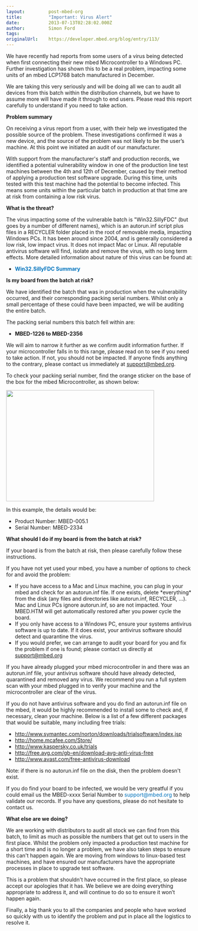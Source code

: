 ```yaml
---
layout:         post-mbed-org
title:          "Important: Virus Alert"
date:           2013-07-13T02:28:02.000Z
author:         Simon Ford
tags:           
originalUrl:    https://developer.mbed.org/blog/entry/113/
---
```


<p>We have recently had reports from some users of a virus being detected
  when first connecting their new mbed Microcontroller to a Windows PC. Further
  investigation has shown this to be a real problem, impacting some units
  of an mbed LCP1768 batch manufactured in December.</p>
<p>We are taking this very seriously and will be doing all we can to audit
  all devices from this batch within the distribution channels, but we have
  to assume more will have made it through to end users. Please read this
  report carefully to understand if you need to take action.</p>
<p><strong>Problem summary</strong>
</p>
<p>On receiving a virus report from a user, with their help we investigated
  the possible source of the problem. These investigations confirmed it was
  a new device, and the source of the problem was not likely to be the user&#x2019;s
  machine. At this point we initiated an audit of our manufacturer.</p>
<p>With support from the manufacturer&apos;s staff and production records,
  we identified a potential vulnerability window in one of the production
  line test machines between the 4th and 12th of December, caused by their
  method of applying a production test software upgrade. During this time,
  units tested with this test machine had the potential to become infected.
  This means some units within the particular batch in production at that
  time are at risk from containing a low risk virus.</p>
<p><strong><span style="font-weight: normal;"> </span></strong>
</p>
<p><strong><strong>What is the threat?</strong></strong>
</p>
<p><strong> </strong>
</p>
<p><strong><span style="font-weight: normal;">The virus impacting some of the vulnerable batch is &quot;Win32.SillyFDC&quot; (but goes by a number of different names), which is an autorun.inf script plus files in a RECYCLER folder placed in the root of removable media, impacting Windows PCs. It has been around since 2004, and is generally considered a low risk, low impact virus. It does not impact Mac or Linux. All reputable antivirus software will find, isolate and remove the virus, with no long term effects. More detailed information about nature of this virus can be found at:</span></strong>
</p>
<p><strong> </strong>
</p>
<ul> <strong> <li><a href="http://www.symantec.com/security_response/writeup.jsp?docid=2006-071111-0646-99" style="text-decoration: none; color: #0073bd !important;">Win32.SillyFDC Summary</a></li> </strong> 
</ul>
<p><strong>Is my board from the batch at risk?</strong>
</p>
<p>We have identified the batch that was in production when the vulnerability
  occurred, and their corresponding packing serial numbers. Whilst only a
  small percentage of these could have been impacted, we will be auditing
  the entire batch.</p>
<p>The packing serial numbers this batch fell within are:</p>
<ul>
  <li> <strong>MBED-1226 to MBED-2356</strong>
  </li>
</ul>
<p>We will aim to narrow it further as we confirm audit information further.
  If your microcontroller falls in to this range, please read on to see if
  you need to take action. If not, you should not be impacted. If anyone
  finds anything to the contrary, please contact us immediately at <a href="mailto:support@mbed.org">support@mbed.org</a>.</p>
<p>To check your packing serial number, find the orange sticker on the base
  of the box for the mbed Microcontroller, as shown below:</p>
<p>
  <img alt="" height="300" src="http://mbed.org/media/uploads/simon/mbed-serial.jpg"
  width="400">
</p>
<p>In this example, the details would be:</p>
<ul>
  <li>Product Number: MBED-005.1</li>
  <li>Serial Number: MBED-2334</li>
</ul>
<p><strong>What should I do if my board is from the batch at risk?</strong>
</p>
<p>If your board is from the batch at risk, then please carefully follow
  these instructions.</p>
<p>If you have not yet used your mbed, you have a number of options to check
  for and avoid the problem:</p>
<ul>
  <li>If you have access to a Mac and Linux machine, you can plug in your mbed
    and check for an autorun.inf file. If one exists, delete *everything* from
    the disk (any files and directories like autorun.inf, RECYCLER, ...). Mac
    and Linux PCs ignore autorun.inf, so are not impacted. Your MBED.HTM will
    get automatically restored after you power cycle the board.</li>
  <li>If you only have access to a Windows PC, ensure your systems antivirus
    software is up to date. If it does exist, your antivirus software should
    detect and quarantine the virus.</li>
  <li>If you would prefer, we can arrange to audit your board for you and fix
    the problem if one is found; please contact us directly at <a href="mailto:support@mbed.org">support@mbed.org</a>
  </li>
</ul>
<p>If you have already plugged your mbed microcontroller in and there was
  an autorun.inf file, your antivirus software should have already detected,
  quarantined and removed any virus. We recommend you run a full system scan
  with your mbed plugged in to verify your machine and the microcontroller
  are clear of the virus.</p>
<p>If you do not have antivirus software and you do find an autorun.inf file
  on the mbed, it would be highly recommended to install some to check and,
  if necessary, clean your machine. Below is a list of a few different packages
  that would be suitable, many including free trials:</p>
<ul>
  <li><a href="http://www.symantec.com/norton/downloads/trialsoftware/index.jsp">http://www.symantec.com/norton/downloads/trialsoftware/index.jsp</a>
  </li>
  <li><a href="http://home.mcafee.com/Store/">http://home.mcafee.com/Store/</a>
  </li>
  <li><a href="http://www.kaspersky.co.uk/trials">http://www.kaspersky.co.uk/trials</a>
  </li>
  <li><a href="http://free.avg.com/gb-en/download-avg-anti-virus-free">http://free.avg.com/gb-en/download-avg-anti-virus-free</a>
  </li>
  <li><a href="http://www.avast.com/free-antivirus-download">http://www.avast.com/free-antivirus-download</a>
  </li>
</ul>
<p>Note: if there is no autorun.inf file on the disk, then the problem doesn&apos;t
  exist.</p>
<p>If you do find your board to be infected, we would be very greatful if
  you could email us the MBED-xxxx Serial Number to&#xA0;<a href="mailto:support@mbed.org"
  style="text-decoration: none; color: #0073bd !important;">support@mbed.org</a> to
  help validate our records.&#xA0;If you have any questions, please do not
  hesitate to contact us.</p>
<p><strong>What else are we doing?</strong>
</p>
<p>We are working with distributors to audit all stock we can find from this
  batch, to limit as much as possible the numbers that get out to users in
  the first place. Whilst the problem only impacted a production test machine
  for a short time and is no longer a problem, we have also taken steps to
  ensure this can&apos;t happen again. We are moving from windows to linux-based
  test machines, and have ensured our manufacturers have the appropriate
  processes in place to upgrade test software.</p>
<p>This is a problem that shouldn&apos;t have occurred in the first place,
  so please accept our apologies that it has. We believe we are doing everything
  appropriate to address it, and will continue to do so to ensure it won&#x2019;t
  happen again.</p>
<p>Finally, a big thank you to all the companies and people who have worked
  so quickly with us to identify the problem and put in place all the logistics
  to resolve it.</p>
